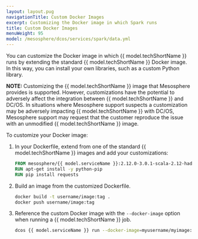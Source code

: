 ```yaml
---
layout: layout.pug
navigationTitle: Custom Docker Images
excerpt: Customizing the Docker image in which Spark runs
title: Custom Docker Images
menuWeight: 95
model: /mesosphere/dcos/services/spark/data.yml
---
```


You can customize the Docker image in which {{ model.techShortName }} runs by extending the standard {{ model.techShortName }} Docker image. In this way, you can install your own libraries, such as a custom Python library.

<p class="message--note"><strong>NOTE: </strong>Customizing the {{ model.techShortName }} image that Mesosphere provides is supported. However, customizations have the potential to adversely affect the integration between {{ model.techShortName }} and DC/OS. In situations where Mesosphere support suspects a customization may be adversely impacting {{ model.techShortName }} with DC/OS, Mesosphere support may request that the customer reproduce the issue with an unmodified {{ model.techShortName }} image. </p>

To customize your Docker image:

1. In your Dockerfile, extend from one of the standard {{ model.techShortName }} images and add your customizations:

      ```dockerfile
      FROM mesosphere/{{ model.serviceName }}:2.12.0-3.0.1-scala-2.12-hadoop-3.2
      RUN apt-get install -y python-pip
      RUN pip install requests
      ```

1. Build an image from the customized Dockerfile.

      ```bash
      docker build -t username/image:tag .
      docker push username/image:tag
      ```

1. Reference the custom Docker image with the `--docker-image` option when running a {{ model.techShortName }} job.

      ```bash
      dcos {{ model.serviceName }} run --docker-image=myusername/myimage:v1 --submit-args="http://external.website/mysparkapp.py 30"
      ```
